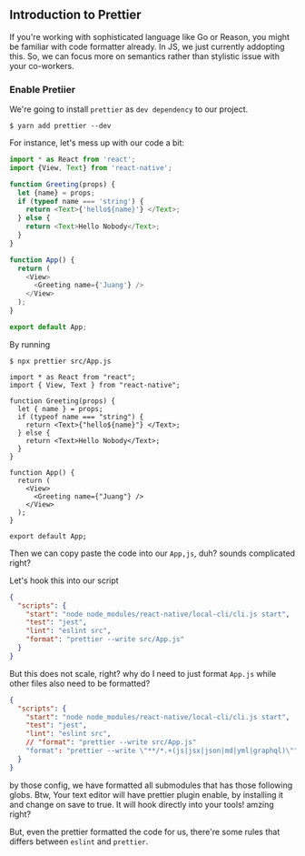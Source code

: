 ## Introduction to Prettier

If you're working with sophisticated language like Go or Reason, you might be familiar with code formatter already. In JS, we just currently addopting this. So, we can focus more on semantics rather than stylistic issue with your co-workers.

### Enable Pretiier

We're going to install `prettier` as `dev dependency` to our project.

```shell
$ yarn add prettier --dev
```

For instance, let's mess up with our code a bit:

```js
import * as React from 'react';
import {View, Text} from 'react-native';

function Greeting(props) {
  let {name} = props;
  if (typeof name === 'string') {
    return <Text>{'hello${name}'} </Text>;
  } else {
    return <Text>Hello Nobody</Text>;
  }
}

function App() {
  return (
    <View>
      <Greeting name={'Juang'} />
    </View>
  );
}

export default App;
```

By running

```shell
$ npx prettier src/App.js

import * as React from "react";
import { View, Text } from "react-native";

function Greeting(props) {
  let { name } = props;
  if (typeof name === "string") {
    return <Text>{"hello${name}"} </Text>;
  } else {
    return <Text>Hello Nobody</Text>;
  }
}

function App() {
  return (
    <View>
      <Greeting name={"Juang"} />
    </View>
  );
}

export default App;
```

Then we can copy paste the code into our `App,js`, duh? sounds complicated right?

Let's hook this into our script

```json
{
  "scripts": {
    "start": "node node_modules/react-native/local-cli/cli.js start",
    "test": "jest",
    "lint": "eslint src",
    "format": "prettier --write src/App.js"
  }
}
```

But this does not scale, right? why do I need to just format `App.js` while other files also need to be formatted?

```json
{
  "scripts": {
    "start": "node node_modules/react-native/local-cli/cli.js start",
    "test": "jest",
    "lint": "eslint src",
    // "format": "prettier --write src/App.js"
    "format": "prettier --write \"**/*.+(js|jsx|json|md|yml|graphql)\""
  }
}
```

by those config, we have formatted all submodules that has those following globs. Btw, Your text editor will have prettier plugin enable, by installing it and change on save to true. It will hook directly into your tools! amzing right?

But, even the prettier formatted the code for us, there're some rules that differs between `eslint` and `prettier`.
